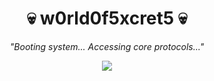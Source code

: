 <h1 align="center">💀 w0rld0f5xcret5 💀</h1>
<p align="center"><i>"Booting system... Accessing core protocols..."</i></p>

<div align="center">
  <img src="https://readme-typing-svg.demolab.com?font=Fira+Code&size=18&duration=2500&pause=1000&color=00FF00&center=true&width=440&lines=User%3A+Martin+Sleveland;Decrypting+cyber+intelligence...;Injecting+code+into+mainframe...;System+online+%E2%9C%94">
</div>

